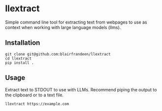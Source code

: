 # llextract

Simple command line tool for extracting text from webpages to use as context when working with large language models (llms).

## Installation
```
git clone git@github.com:blairfrandeen/llextract
cd llextract
pip install .
```

## Usage
Extract text to STDOUT to use with LLMs. Recommend piping the output to the clipboard or to a text file.
```
llextract https://example.com
```
